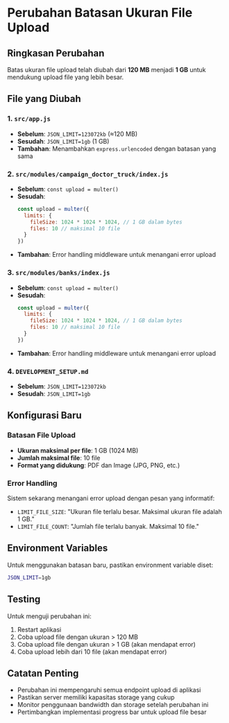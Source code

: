 # Perubahan Batasan Ukuran File Upload

## Ringkasan Perubahan

Batas ukuran file upload telah diubah dari **120 MB** menjadi **1 GB** untuk mendukung upload file yang lebih besar.

## File yang Diubah

### 1. `src/app.js`
- **Sebelum**: `JSON_LIMIT=123072kb` (≈120 MB)
- **Sesudah**: `JSON_LIMIT=1gb` (1 GB)
- **Tambahan**: Menambahkan `express.urlencoded` dengan batasan yang sama

### 2. `src/modules/campaign_doctor_truck/index.js`
- **Sebelum**: `const upload = multer()`
- **Sesudah**: 
  ```javascript
  const upload = multer({
    limits: {
      fileSize: 1024 * 1024 * 1024, // 1 GB dalam bytes
      files: 10 // maksimal 10 file
    }
  })
  ```
- **Tambahan**: Error handling middleware untuk menangani error upload

### 3. `src/modules/banks/index.js`
- **Sebelum**: `const upload = multer()`
- **Sesudah**: 
  ```javascript
  const upload = multer({
    limits: {
      fileSize: 1024 * 1024 * 1024, // 1 GB dalam bytes
      files: 10 // maksimal 10 file
    }
  })
  ```
- **Tambahan**: Error handling middleware untuk menangani error upload

### 4. `DEVELOPMENT_SETUP.md`
- **Sebelum**: `JSON_LIMIT=123072kb`
- **Sesudah**: `JSON_LIMIT=1gb`

## Konfigurasi Baru

### Batasan File Upload
- **Ukuran maksimal per file**: 1 GB (1024 MB)
- **Jumlah maksimal file**: 10 file
- **Format yang didukung**: PDF dan Image (JPG, PNG, etc.)

### Error Handling
Sistem sekarang menangani error upload dengan pesan yang informatif:
- `LIMIT_FILE_SIZE`: "Ukuran file terlalu besar. Maksimal ukuran file adalah 1 GB."
- `LIMIT_FILE_COUNT`: "Jumlah file terlalu banyak. Maksimal 10 file."

## Environment Variables

Untuk menggunakan batasan baru, pastikan environment variable diset:
```bash
JSON_LIMIT=1gb
```

## Testing

Untuk menguji perubahan ini:
1. Restart aplikasi
2. Coba upload file dengan ukuran > 120 MB
3. Coba upload file dengan ukuran > 1 GB (akan mendapat error)
4. Coba upload lebih dari 10 file (akan mendapat error)

## Catatan Penting

- Perubahan ini mempengaruhi semua endpoint upload di aplikasi
- Pastikan server memiliki kapasitas storage yang cukup
- Monitor penggunaan bandwidth dan storage setelah perubahan ini
- Pertimbangkan implementasi progress bar untuk upload file besar 